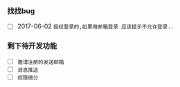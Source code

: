 ### 找找bug

- [ ] 2017-06-02 `授权登录的,如果用邮箱登录 应该提示不允许登录..`






### 剩下待开发功能

- [ ] `邀请注册的发送邮箱`
- [ ] `消息推送`
- [ ] `权限细分`
